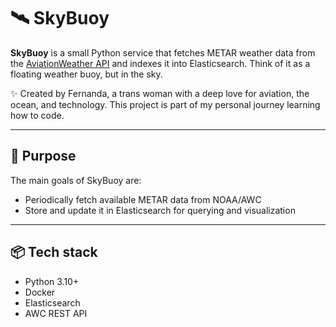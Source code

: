 # 🛰️ SkyBuoy

**SkyBuoy** is a small Python service that fetches METAR weather data from the [AviationWeather API](https://aviationweather.gov/data/api/) and indexes it into Elasticsearch. Think of it as a floating weather buoy, but in the sky.

✨ Created by Fernanda, a trans woman with a deep love for aviation, the ocean, and technology. This project is part of my personal journey learning how to code.

---

## 🚀 Purpose

The main goals of SkyBuoy are:

- Periodically fetch available METAR data from NOAA/AWC
- Store and update it in Elasticsearch for querying and visualization

---

## 📦 Tech stack

- Python 3.10+
- Docker
- Elasticsearch
- AWC REST API
